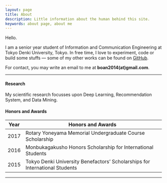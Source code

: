 ```yaml
---
layout: page
title: About
description: Little information about the human behind this site.
keywords: about page, about me
---
```


Hello.

I am a senior year student of Information and Communication Engineering at Tokyo Denki University, Tokyo. In free time, I love to experiment, code or build some stuffs ― some of my other works can be found on [GitHub](http://boan2014.github.io/boan2014/).

For contact, you may write an email to me at **boan2014(at)gmail.com**.

---

#### Research

My scientific research focusses upon Deep Learning, Recommendation System, and Data Mining. 

#### Honors and Awards

Year | Honors and Awards
-----|-------
2017 | Rotary Yoneyama Memorial Undergraduate Course Scholarship
2016 | Monbukagakusho Honors Scholarship for International Students
2015 | Tokyo Denki University Benefactors’ Scholarships for International Students

---
